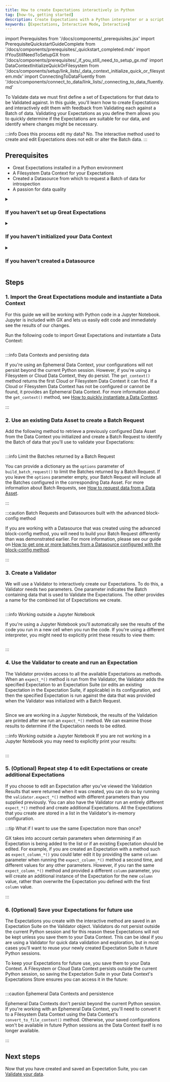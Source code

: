 ```yaml
---
title: How to create Expectations interactively in Python
tag: [how-to, getting started]
description: Create Expectations with a Python interpreter or a script and then use interactive feedback to validate them with batch data.
keywords: [Expectations, Interactive Mode, Interactive]
---
```


import Prerequisites from '/docs/components/_prerequisites.jsx'
import PrerequisiteQuickstartGuideComplete from '/docs/components/prerequisites/_quickstart_completed.mdx'
import IfYouStillNeedToSetupGX from '/docs/components/prerequisites/_if_you_still_need_to_setup_gx.md'
import DataContextInitializeQuickOrFilesystem from '/docs/components/setup/link_lists/_data_context_initialize_quick_or_filesystem.mdx'
import ConnectingToDataFluently from '/docs/components/connect_to_data/link_lists/_connecting_to_data_fluently.md'

To Validate data we must first define a set of Expectations for that data to be Validated against.  In this guide, you'll learn how to create Expectations and interactively edit them with feedback from Validating each against a Batch of data. Validating your Expectations as you define them allows you to quickly determine if the Expectations are suitable for our data, and identify where changes might be necessary.

:::info Does this process edit my data?
No.  The interactive method used to create and edit Expectations does not edit or alter the Batch data.
:::

## Prerequisites

<Prerequisites>

- Great Expectations installed in a Python environment
- A Filesystem Data Context for your Expectations
- Created a Datasource from which to request a Batch of data for introspection
- A passion for data quality

</Prerequisites> 

<details>
<summary>

### If you haven't set up Great Expectations

</summary>

<IfYouStillNeedToSetupGX />

</details>

<details>
<summary>

### If you haven't initialized your Data Context

</summary>

See one of the following guides:

<DataContextInitializeQuickOrFilesystem />

</details>

<details>
<summary>

### If you haven't created a Datasource

</summary>

See one of the following guides:

<ConnectingToDataFluently />

</details>

## Steps

### 1. Import the Great Expectations module and instantiate a Data Context

For this guide we will be working with Python code in a Jupyter Notebook. Jupyter is included with GX and lets us easily edit code and immediately see the results of our changes.

Run the following code to import Great Expectations and instantiate a Data Context:

```python name="tests/integration/docusaurus/validation/validator/how_to_create_and_edit_expectations_with_instant_feedback_fluent.py imports and data context"
```

:::info Data Contexts and persisting data

If you're using an Ephemeral Data Context, your configurations will not persist beyond the current Python session.  However, if you're using a Filesystem or Cloud Data Context, they do persist.  The `get_context()` method returns the first Cloud or Filesystem Data Context it can find.  If a Cloud or Filesystem Data Context has not be configured or cannot be found, it provides an Ephemeral Data Context.  For more information about the `get_context()` method, see [How to quickly instantiate a Data Context](/docs/guides/setup/configuring_data_contexts/instantiating_data_contexts/how_to_quickly_instantiate_a_data_context).

:::

### 2. Use an existing Data Asset to create a Batch Request

Add the following method to retrieve a previously configured Data Asset from the Data Context you initialized and create a Batch Request to identify the Batch of data that you'll use to validate your Expectations:

```python name="tests/integration/docusaurus/validation/validator/how_to_create_and_edit_expectations_with_instant_feedback_fluent.py get_data_asset_and_build_batch_request"
```

:::info Limit the Batches returned by a Batch Request

You can provide a dictionary as the `options` parameter of `build_batch_request()` to limit the Batches returned by a Batch Request.  If you leave the `options` parameter empty, your Batch Request will include all the Batches configured in the corresponding Data Asset.  For more information about Batch Requests, see [How to request data from a Data Asset](/docs/guides/connecting_to_your_data/fluent/batch_requests/how_to_request_data_from_a_data_asset).

:::

:::caution Batch Requests and Datasources built with the advanced block-config method

If you are working with a Datasource that was created using the advanced block-config method, you will need to build your Batch Request differently than was demonstrated earlier.  For more information, please see our guide on [How to get one or more batches from a Datasource configured with the block-config method](/docs/guides/connecting_to_your_data/how_to_get_one_or_more_batches_of_data_from_a_configured_datasource).

:::

### 3. Create a Validator

We will use a Validator to interactively create our Expectations.  To do this, a Validator needs two parameters. One parameter indicates the Batch containing data that is used to Validate the Expectations. The other provides a name for the combined list of Expectations we create.

```python name="tests/integration/docusaurus/validation/validator/how_to_create_and_edit_expectations_with_instant_feedback_fluent.py get_validator_and_inspect_data"
```

:::info Working outside a Jupyter Notebook

If you're using a Jupyter Notebook you'll automatically see the results of the code you run in a new cell when you run the code. If you're using a different interpreter, you might need to explicitly print these results to view them:

```python name="tests/integration/docusaurus/validation/validator/how_to_create_and_edit_expectations_with_instant_feedback_fluent.py inspect_data_no_jupyter"
```

:::

### 4. Use the Validator to create and run an Expectation

The Validator provides access to all the available Expectations as methods.  When an `expect_*()` method is run from the Validator, the Validator adds the specified Expectation to an Expectation Suite (or edits an existing Expectation in the Expectation Suite, if applicable) in its configuration, and then the specified Expectation is run against the data that was provided when the Validator was initialized with a Batch Request.

```python name="tests/integration/docusaurus/validation/validator/how_to_create_and_edit_expectations_with_instant_feedback_fluent.py interactive_validation"
```

Since we are working in a Jupyter Notebook, the results of the Validation are printed after we run an `expect_*()` method.  We can examine those results to determine if the Expectation needs to be edited.

:::info Working outside a Jupyter Notebook
If you are not working in a Jupyter Notebook you may need to explicitly print your results:

```python name="tests/integration/docusaurus/validation/validator/how_to_create_and_edit_expectations_with_instant_feedback_fluent.py interactive_validation_no_jupyter"
```

:::

### 5. (Optional) Repeat step 4 to edit Expectations or create additional Expectations

If you choose to edit an Expectation after you've viewed the Validation Results that were returned when it was created, you can do so by running the `validator.expect_*()` method with different parameters than you supplied previously.  You can also have the Validator run an entirely different `expect_*()` method and create additional Expectations.  All the Expectations that you create are stored in a list in the Validator's in-memory configuration.

:::tip What if I want to use the same Expectation more than once?

GX takes into account certain parameters when determining if an Expectation is being added to the list or if an existing Expectation should be edited.  For example, if you are created an Expectation with a method such as `expect_column_*()` you could later edit it by providing the same `column` parameter when running the `expect_column_*()` method a second time, and different values for any other parameters.  However, if you ran the same `expect_column_*()` method and provided a different `column` parameter, you will create an additional instance of the Expectation for the new `column` value, rather than overwrite the Expectation you defined with the first `column` value.

:::

### 6. (Optional) Save your Expectations for future use

The Expectations you create with the interactive method are saved in an Expectation Suite on the Validator object.  Validators do not persist outside the current Python session and for this reason these Expectations will not be kept unless you save them to your Data Context.  This can be ideal if you are using a Validator for quick data validation and exploration, but in most cases you'll want to reuse your newly created Expectation Suite in future Python sessions.

To keep your Expectations for future use, you save them to your Data Context.  A Filesystem or Cloud Data Context persists outside the current Python session, so saving the Expectation Suite in your Data Context's Expectations Store ensures you can access it in the future:

```python name="tests/integration/docusaurus/validation/validator/how_to_create_and_edit_expectations_with_instant_feedback_fluent.py save_expectation_suite"
```

:::caution Ephemeral Data Contexts and persistence

Ephemeral Data Contexts don't persist beyond the current Python session.  If you're working with an Ephemeral Data Context, you'll need to convert it to a Filesystem Data Context using the Data Context's `convert_to_file_context()` method.  Otherwise, your saved configurations won't be available in future Python sessions as the Data Context itself is no longer available.

:::

## Next steps

Now that you have created and saved an Expectation Suite, you can [Validate your data](/docs/guides/validation/validate_data_overview).